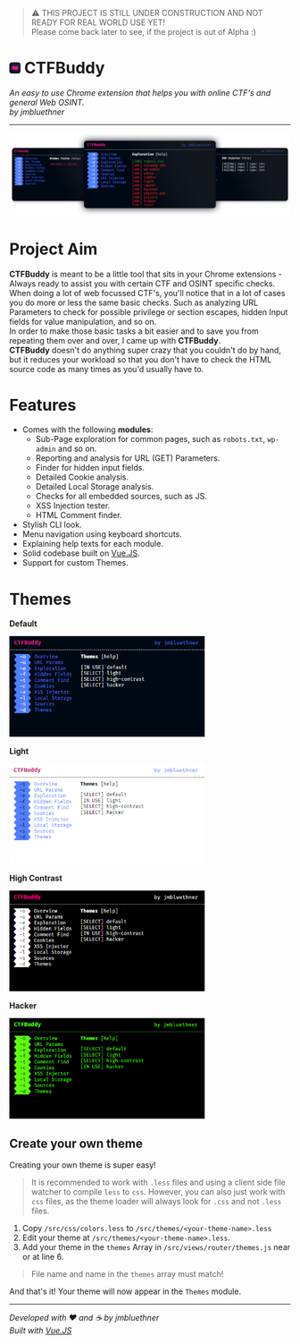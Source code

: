> ⚠️ THIS PROJECT IS STILL UNDER CONSTRUCTION AND NOT READY FOR REAL WORLD USE YET!  
> Please come back later to see, if the project is out of Alpha :)

# <img src="./docs/ico_48x48.png" height="20px"> CTFBuddy  

_An easy to use Chrome extension that helps you with online CTF's and general Web OSINT._  
_by jmbluethner_

---

<img src="./docs/montage.png">

# Project Aim

**CTFBuddy** is meant to be a little tool that sits in your Chrome extensions - Always ready to assist you with certain CTF and OSINT specific checks.  
When doing a lot of web focussed CTF's, you'll notice that in a lot of cases you do more or less the same basic checks. Such as analyzing URL Parameters to check for possible privilege or section escapes, hidden Input fields for value manipulation, and so on.  
In order to make those basic tasks a bit easier and to save you from repeating them over and over, I came up with **CTFBuddy**.  
**CTFBuddy** doesn't do anything super crazy that you couldn't do by hand, but it reduces your workload so that you don't have to check the HTML source code as many times as you'd usually have to.

# Features

- Comes with the following **modules**:
  - Sub-Page exploration for common pages, such as `robots.txt`, `wp-admin` and so on.
  - Reporting and analysis for URL (GET) Parameters.
  - Finder for hidden input fields.
  - Detailed Cookie analysis.
  - Detailed Local Storage analysis.
  - Checks for all embedded sources, such as JS.
  - XSS Injection tester.
  - HTML Comment finder.
- Stylish CLI look.
- Menu navigation using keyboard shortcuts.
- Explaining help texts for each module.
- Solid codebase built on <a href="https://vuejs.org/">Vue.JS</a>.
- Support for custom Themes.

# Themes

**Default**

<img width="350px" src="./docs/t_default.png">

**Light**

<img width="350px" src="./docs/t_light.png">

**High Contrast**

<img width="350px" src="./docs/t_high-contrast.png">

**Hacker**

<img width="350px" src="./docs/t_hacker.png">

## Create your own theme

Creating your own theme is super easy!  

> It is recommended to work with `.less` files and using a client side file watcher to compile `less` to `css`. However, you can also just work with `css` files, as the theme loader will always look for `.css` and not `.less` files.

1. Copy `/src/css/colors.less` to `/src/themes/<your-theme-name>.less`
2. Edit your theme at `/src/themes/<your-theme-name>.less`.
3. Add your theme in the `themes` Array in `/src/views/router/themes.js` near or at line 6.

> File name and name in the `themes` array must match!

And that's it! Your theme will now appear in the `Themes` module.

---

_Developed with ♥️ and ☕ by jmbluethner_  
_Built with <a href="https://vuejs.org/">Vue.JS</a>_
